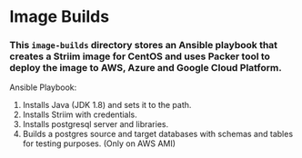 # Image Builds 

### This `image-builds` directory stores an Ansible playbook that creates a Striim image for CentOS and uses Packer tool to deploy the image to AWS, Azure and Google Cloud Platform.

Ansible Playbook:

  1) Installs Java (JDK 1.8) and sets it to the path.
  2) Installs Striim with credentials.
  3) Installs postgresql server and libraries.
  4) Builds a postgres source and target databases with schemas and tables for testing purposes. (Only on AWS AMI)


